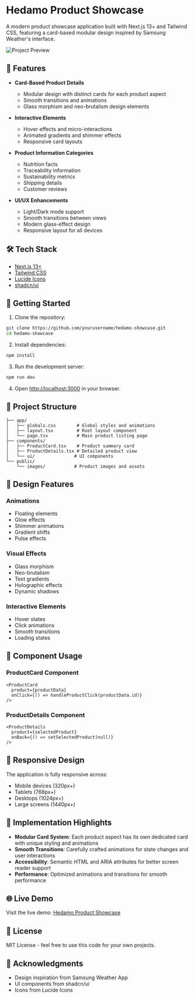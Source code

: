 # Hedamo Product Showcase

A modern product showcase application built with Next.js 13+ and Tailwind CSS, featuring a card-based modular design inspired by Samsung Weather's interface.

![Project Preview](public/preview.png)

## 🌟 Features

- **Card-Based Product Details**
  - Modular design with distinct cards for each product aspect
  - Smooth transitions and animations
  - Glass morphism and neo-brutalism design elements

- **Interactive Elements**
  - Hover effects and micro-interactions
  - Animated gradients and shimmer effects
  - Responsive card layouts

- **Product Information Categories**
  - Nutrition facts
  - Traceability information
  - Sustainability metrics
  - Shipping details
  - Customer reviews

- **UI/UX Enhancements**
  - Light/Dark mode support
  - Smooth transitions between views
  - Modern glass-effect design
  - Responsive layout for all devices

## 🛠️ Tech Stack

- [Next.js 13+](https://nextjs.org/)
- [Tailwind CSS](https://tailwindcss.com/)
- [Lucide Icons](https://lucide.dev/)
- [shadcn/ui](https://ui.shadcn.com/)

## 🚀 Getting Started

1. Clone the repository:

```bash
git clone https://github.com/yourusername/hedamo-showcase.git
cd hedamo-showcase
```

2. Install dependencies:

```bash
npm install
```

3. Run the development server:

```bash
npm run dev
```

4. Open [http://localhost:3000](http://localhost:3000) in your browser.

## 📁 Project Structure

```
├── app/
│   ├── globals.css        # Global styles and animations
│   ├── layout.tsx         # Root layout component
│   └── page.tsx           # Main product listing page
├── components/
│   ├── ProductCard.tsx    # Product summary card
│   ├── ProductDetails.tsx # Detailed product view
│   └── ui/               # UI components
└── public/
    └── images/           # Product images and assets
```

## 🎨 Design Features

### Animations
- Floating elements
- Glow effects
- Shimmer animations
- Gradient shifts
- Pulse effects

### Visual Effects
- Glass morphism
- Neo-brutalism
- Text gradients
- Holographic effects
- Dynamic shadows

### Interactive Elements
- Hover states
- Click animations
- Smooth transitions
- Loading states

## 🔧 Component Usage

### ProductCard Component
```tsx
<ProductCard 
  product={productData}
  onClick={() => handleProductClick(productData.id)}
/>
```

### ProductDetails Component
```tsx
<ProductDetails 
  product={selectedProduct}
  onBack={() => setSelectedProduct(null)}
/>
```

## 📱 Responsive Design

The application is fully responsive across:
- Mobile devices (320px+)
- Tablets (768px+)
- Desktops (1024px+)
- Large screens (1440px+)

## 🎯 Implementation Highlights

- **Modular Card System**: Each product aspect has its own dedicated card with unique styling and animations
- **Smooth Transitions**: Carefully crafted animations for state changes and user interactions
- **Accessibility**: Semantic HTML and ARIA attributes for better screen reader support
- **Performance**: Optimized animations and transitions for smooth performance

## 🌐 Live Demo

Visit the live demo: [Hedamo Product Showcase](https://your-demo-link.vercel.app)

## 📝 License

MIT License - feel free to use this code for your own projects.

## 👏 Acknowledgments

- Design inspiration from Samsung Weather App
- UI components from shadcn/ui
- Icons from Lucide Icons